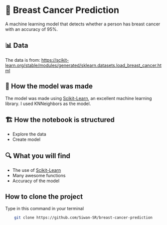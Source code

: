 # 🤧 Breast Cancer Prediction

A machine learning model that detects whether a person has breast cancer with an accuracy of 95%.

## 📊 Data

The data is from: https://scikit-learn.org/stable/modules/generated/sklearn.datasets.load_breast_cancer.html

## 🥧 How the model was made

The model was made using [Scikit-Learn](https://www.scikit-learn.org/), an excellent machine learning library. I used KNNeighbors as the model.

## 🏗️ How the notebook is structured

* Explore the data
* Create model

## 🔍 What you will find

* The use of [Scikit-Learn](https://www.scikit-learn.org/)
* Many awesome functions
* Accuracy of the model

## How to clone the project

Type in this command in your terminal

```bash
    git clone https://github.com/Siwan-SR/breast-cancer-prediction
```
